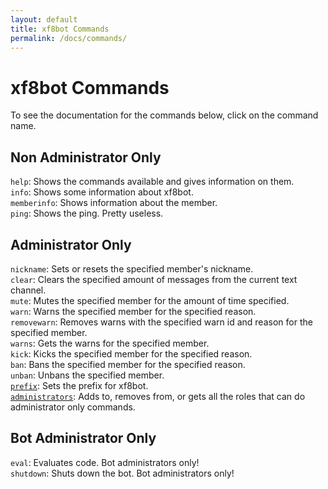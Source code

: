 ```yaml
---
layout: default
title: xf8bot Commands
permalink: /docs/commands/
---
```

# xf8bot Commands
To see the documentation for the commands below, click on the command name.
## Non Administrator Only  
`help`: Shows the commands available and gives information on them.  
`info`: Shows some information about xf8bot.  
`memberinfo`: Shows information about the member.    
`ping`: Shows the ping. Pretty useless.  
## Administrator Only  
`nickname`: Sets or resets the specified member's nickname.  
`clear`: Clears the specified amount of messages from the current text channel.  
`mute`: Mutes the specified member for the amount of time specified.  
`warn`: Warns the specified member for the specified reason.  
`removewarn`: Removes warns with the specified warn id and reason for the specified member.  
`warns`: Gets the warns for the specified member.  
`kick`: Kicks the specified member for the specified reason.  
`ban`: Bans the specified member for the specified reason.  
`unban`: Unbans the specified member.  
[`prefix`](https://xf8b.github.io/xf8bot/docs/commands/prefix): Sets the prefix for xf8bot.  
[`administrators`](https://xf8b.github.io/xf8bot/docs/commands/administrators/): Adds to, removes from, or gets all the roles that can do administrator only commands.  
## Bot Administrator Only  
`eval`: Evaluates code. Bot administrators only!  
`shutdown`: Shuts down the bot. Bot administrators only!  
